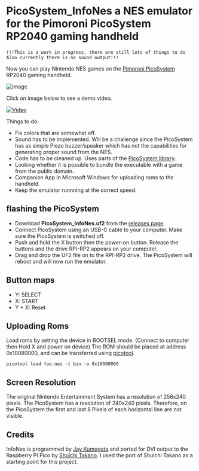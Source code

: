 # PicoSystem_InfoNes a NES emulator for the Pimoroni PicoSystem RP2040 gaming handheld
``
!!!This is a work in progress, there are still lots of things to do Also currently there is no sound output!!!
``

Now you can play Nintendo NES games on the [Pimoroni PicoSystem](https://shop.pimoroni.com/products/picosystem) RP2040 gaming handheld.

![image](https://github.com/fhoedemakers/PicoSystem_InfoNes/blob/master/assets/PicoSystem.jpg)

Click on image below to see a demo video.

[![Video](https://img.youtube.com/vi/4VYKSMvYWc8/0.jpg)](https://www.youtube.com/watch?v=4VYKSMvYWc8)

 Things to do:

- Fix colors that are somewhat off.
- Sound has to be implemented. Will be a challenge since the PicoSystem has as simple Piezo buzzer/speaker which has not the capabilities for generating proper sound from the NES. 
- Code has to be cleaned up. Uses parts of the [PicoSystem library](https://github.com/pimoroni/picosystem).
- Looking whether it is possible to bundle the executable with a game from the public domain.
- Companion App in Microsoft Windows for uploading roms to the handheld.
- Keep the emulator runnning at the correct speed.

## flashing the PicoSystem
- Download **PicoSystem_InfoNes.uf2** from the [releases page](https://github.com/fhoedemakers/PicoSystem_InfoNes/releases/latest).
- Connect PicoSystem using an USB-C cable to your computer. Make sure the PicoSystem is switched off.
- Push and hold the X button then the power-on button. Release the buttons and the drive RPI-RP2 appears on your computer.
- Drag and drop the UF2 file on to the RPI-RP2 drive. The PicoSystem will reboot and will now run the emulator.

## Button maps

- Y: SELECT
- X: START
- Y + X: Reset

## Uploading Roms
Load roms by setting the device in BOOTSEL mode. (Connect to computer then Hold X and power on device)
The ROM should be placed at address 0x10080000, and can be  transferred using [picotool](https://github.com/raspberrypi/picotool).
```
picotool load foo.nes -t bin -o 0x10080000
```

## Screen Resolution
The original Nintendo Entertainment System has a resolution of 256x240 pixels. The PicoSystem has a resolution of 240x240 pixels. Therefore, on the PicoSystem the first and last 8 Pixels of each horizontal line are not visible.

## Credits
InfoNes is programmed by [Jay Kumogata](https://github.com/jay-kumogata/InfoNES) and ported for DVI output to the Raspberry PI Pico by [Shuichi Takano](https://github.com/shuichitakano/pico-infones). I used the port of Shuichi Takano as a starting point for this project.
